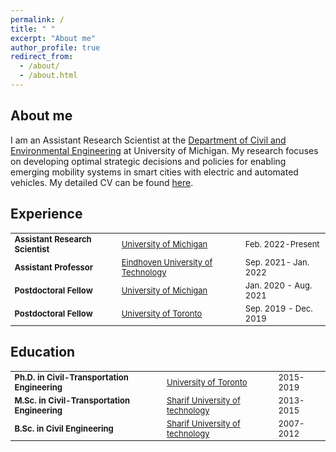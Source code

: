 ```yaml
---
permalink: /
title: " "
excerpt: "About me"
author_profile: true
redirect_from: 
  - /about/
  - /about.html
---
```



## About me

I am an Assistant Research Scientist at the [Department of Civil and Environmental Engineering](https://cee.engin.umich.edu/) at University of Michigan. My research focuses on developing optimal strategic decisions and policies for enabling emerging mobility systems in smart cities with electric and automated vehicles. My detailed CV can be found [here](https://sinabahrami.github.io/files/CV_Sina_Bahrami.pdf).

## Experience

<style>
table, td, th {
   border: none!important;
  font-size: 13px
}
</style>

<table>
<tbody>
  <tr>
    <td><strong>Assistant Research Scientist</strong></td>
    <td><a href="https://umich.edu/" target="_blank" rel="noopener noreferrer">University of Michigan</a></td>
    <td>Feb. 2022-Present</td>
  </tr>
  <tr>
    <td><strong>Assistant Professor</strong></td>
    <td><a href="https://www.tue.nl/en/" target="_blank" rel="noopener noreferrer">Eindhoven University of Technology</a></td>
    <td>Sep. 2021- Jan. 2022</td>
  </tr>
  <tr>
    <td><strong>Postdoctoral Fellow</strong></td>
    <td><a href="https://umich.edu/" target="_blank" rel="noopener noreferrer">University of Michigan</a></td>
    <td>Jan. 2020 - Aug. 2021</td>
  </tr>
  <tr>
    <td><strong>Postdoctoral Fellow</strong></td>
    <td><a href="https://www.utoronto.ca/" target="_blank" rel="noopener noreferrer">University of Toronto</a></td>
    <td>Sep. 2019 - Dec. 2019</td>
  </tr>
</tbody>
</table>


## Education
<table>
<tbody>
  <tr>
    <td><strong>Ph.D. in Civil-Transportation Engineering</strong></td>
    <td><a href="https://hdl.handle.net/1807/97324" target="_blank" rel="noopener noreferrer">University of Toronto</a></td>
    <td>2015-2019</td>
  </tr>
  <tr>
    <td><strong>M.Sc. in Civil-Transportation Engineering</strong></td>
    <td><a href="https://en.sharif.edu/" target="_blank" rel="noopener noreferrer">Sharif University of technology</a></td>
    <td>2013-2015</td>
  </tr>
  <tr>
    <td><strong>B.Sc. in Civil Engineering</strong></td>
    <td><a href="https://en.sharif.edu/" target="_blank" rel="noopener noreferrer">Sharif University of technology</a></td>
    <td>2007-2012</td>
  </tr>
</tbody>
</table>
